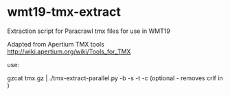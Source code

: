 # wmt19-tmx-extract

Extraction script for Paracrawl tmx files for use in WMT19

Adapted from Apertium TMX tools
http://wiki.apertium.org/wiki/Tools_for_TMX

use:

gzcat tmx.gz | ./tmx-extract-parallel.py -b <base filename> -s <src lang> -t <tgt lang> -c (optional - removes crlf in <seg>)


